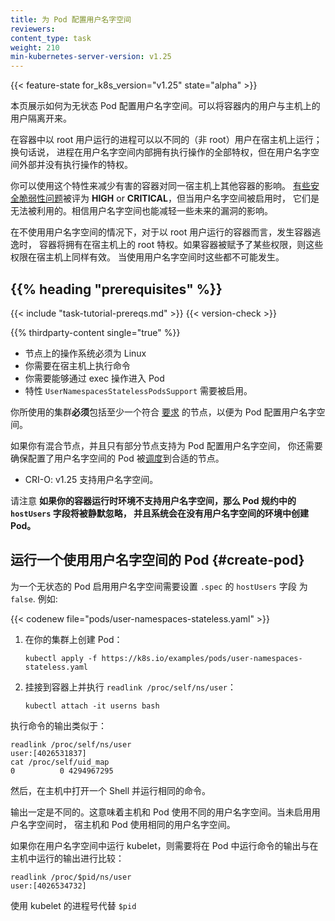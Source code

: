 ```yaml
---
title: 为 Pod 配置用户名字空间
reviewers:
content_type: task
weight: 210
min-kubernetes-server-version: v1.25
---
```



{{< feature-state for_k8s_version="v1.25" state="alpha" >}}

本页展示如何为无状态 Pod 配置用户名字空间。可以将容器内的用户与主机上的用户隔离开来。

在容器中以 root 用户运行的进程可以以不同的（非 root）用户在宿主机上运行；换句话说，
进程在用户名字空间内部拥有执行操作的全部特权，但在用户名字空间外部并没有执行操作的特权。

你可以使用这个特性来减少有害的容器对同一宿主机上其他容器的影响。
[有些安全脆弱性问题][KEP-vulns]被评为 **HIGH** or **CRITICAL**，但当用户名字空间被启用时，
它们是无法被利用的。相信用户名字空间也能减轻一些未来的漏洞的影响。

在不使用用户名字空间的情况下，对于以 root 用户运行的容器而言，发生容器逃逸时，
容器将拥有在宿主机上的 root 特权。如果容器被赋予了某些权限，则这些权限在宿主机上同样有效。
当使用用户名字空间时这些都不可能发生。

[KEP-vulns]: https://github.com/kubernetes/enhancements/tree/217d790720c5aef09b8bd4d6ca96284a0affe6c2/keps/sig-node/127-user-namespaces#motivation

## {{% heading "prerequisites" %}}

{{< include "task-tutorial-prereqs.md" >}} {{< version-check >}}

{{% thirdparty-content single="true" %}}

* 节点上的操作系统必须为 Linux
* 你需要在宿主机上执行命令
* 你需要能够通过 exec 操作进入 Pod
* 特性 `UserNamespacesStatelessPodsSupport` 需要被启用。

你所使用的集群**必须**包括至少一个符合
[要求](/zh-cn/docs/concepts/workloads/pods/user-namespaces/#before-you-begin)
的节点，以便为 Pod 配置用户名字空间。

如果你有混合节点，并且只有部分节点支持为 Pod 配置用户名字空间，
你还需要确保配置了用户名字空间的 Pod
被[调度](/zh-cn/docs/concepts/scheduling-eviction/assign-pod-node/)到合适的节点。

* CRI-O: v1.25 支持用户名字空间。

请注意 **如果你的容器运行时环境不支持用户名字空间，那么 Pod 规约中的 `hostUsers` 字段将被静默忽略，
并且系统会在没有用户名字空间的环境中创建 Pod。**


## 运行一个使用用户名字空间的 Pod {#create-pod}

为一个无状态的 Pod 启用用户名字空间需要设置 `.spec` 的 `hostUsers` 字段
为 `false`. 例如:

{{< codenew file="pods/user-namespaces-stateless.yaml" >}}

1. 在你的集群上创建 Pod：

   ```shell
   kubectl apply -f https://k8s.io/examples/pods/user-namespaces-stateless.yaml
   ```

2. 挂接到容器上并执行 `readlink /proc/self/ns/user`：

   ```shell
   kubectl attach -it userns bash
   ```

执行命令的输出类似于：

```none
readlink /proc/self/ns/user
user:[4026531837]
cat /proc/self/uid_map
0          0 4294967295
```

然后，在主机中打开一个 Shell 并运行相同的命令。

输出一定是不同的。这意味着主机和 Pod 使用不同的用户名字空间。当未启用用户名字空间时，
宿主机和 Pod 使用相同的用户名字空间。

如果你在用户名字空间中运行 kubelet，则需要将在 Pod 中运行命令的输出与在主机中运行的输出进行比较：

```none
readlink /proc/$pid/ns/user
user:[4026534732]
```

使用 kubelet 的进程号代替 `$pid`